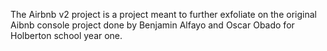 The Airbnb v2 project is a project meant to further exfoliate on the original Aibnb console project done by Benjamin Alfayo and Oscar Obado for Holberton school year one.
